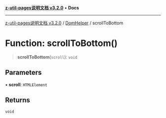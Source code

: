 [**z-util-pages说明文档 v3.2.0**](../../../README.md) • **Docs**

***

[z-util-pages说明文档 v3.2.0](../../../globals.md) / [DomHelper](../README.md) / scrollToBottom

# Function: scrollToBottom()

> **scrollToBottom**(`scroll`): `void`

## Parameters

• **scroll**: `HTMLElement`

## Returns

`void`
